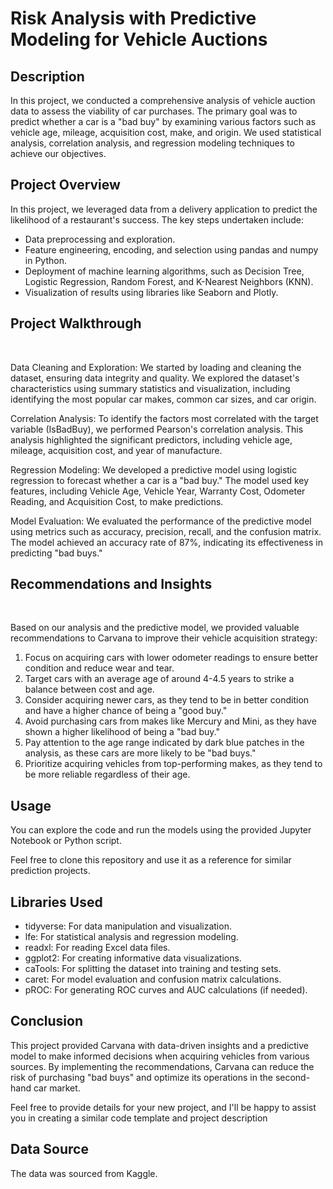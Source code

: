 <h1>Risk Analysis with Predictive Modeling for Vehicle Auctions</h1>

<h2>Description</h2>

In this project, we conducted a comprehensive analysis of vehicle auction data to assess the viability of car purchases. The primary goal was to predict whether a car is a "bad buy" by examining various factors such as vehicle age, mileage, acquisition cost, make, and origin. We used statistical analysis, correlation analysis, and regression modeling techniques to achieve our objectives.

<h2>Project Overview</h2>

In this project, we leveraged data from a delivery application to predict the likelihood of a restaurant's success. The key steps undertaken include:

- Data preprocessing and exploration.
- Feature engineering, encoding, and selection using pandas and numpy in Python.
- Deployment of machine learning algorithms, such as Decision Tree, Logistic Regression, Random Forest, and K-Nearest Neighbors (KNN).
- Visualization of results using libraries like Seaborn and Plotly.

<h2>Project Walkthrough</h2>
 <br />

Data Cleaning and Exploration: We started by loading and cleaning the dataset, ensuring data integrity and quality. We explored the dataset's characteristics using summary statistics and visualization, including identifying the most popular car makes, common car sizes, and car origin.

Correlation Analysis: To identify the factors most correlated with the target variable (IsBadBuy), we performed Pearson's correlation analysis. This analysis highlighted the significant predictors, including vehicle age, mileage, acquisition cost, and year of manufacture.

Regression Modeling: We developed a predictive model using logistic regression to forecast whether a car is a "bad buy." The model used key features, including Vehicle Age, Vehicle Year, Warranty Cost, Odometer Reading, and Acquisition Cost, to make predictions.

Model Evaluation: We evaluated the performance of the predictive model using metrics such as accuracy, precision, recall, and the confusion matrix. The model achieved an accuracy rate of 87%, indicating its effectiveness in predicting "bad buys."

<h2>Recommendations and Insights</h2>
 <br />

Based on our analysis and the predictive model, we provided valuable recommendations to Carvana to improve their vehicle acquisition strategy:

1. Focus on acquiring cars with lower odometer readings to ensure better condition and reduce wear and tear.
2. Target cars with an average age of around 4-4.5 years to strike a balance between cost and age.
3. Consider acquiring newer cars, as they tend to be in better condition and have a higher chance of being a "good buy."
4. Avoid purchasing cars from makes like Mercury and Mini, as they have shown a higher likelihood of being a "bad buy."
5. Pay attention to the age range indicated by dark blue patches in the analysis, as these cars are more likely to be "bad buys."
6. Prioritize acquiring vehicles from top-performing makes, as they tend to be more reliable regardless of their age.


<h2>Usage</h2>

You can explore the code and run the models using the provided Jupyter Notebook or Python script.

Feel free to clone this repository and use it as a reference for similar prediction projects.

<h2>Libraries Used</h2>

- tidyverse: For data manipulation and visualization.
- lfe: For statistical analysis and regression modeling.
- readxl: For reading Excel data files.
- ggplot2: For creating informative data visualizations.
- caTools: For splitting the dataset into training and testing sets.
- caret: For model evaluation and confusion matrix calculations.
- pROC: For generating ROC curves and AUC calculations (if needed).

<h2>Conclusion</h2>

This project provided Carvana with data-driven insights and a predictive model to make informed decisions when acquiring vehicles from various sources. By implementing the recommendations, Carvana can reduce the risk of purchasing "bad buys" and optimize its operations in the second-hand car market.

Feel free to provide details for your new project, and I'll be happy to assist you in creating a similar code template and project description

<h2>Data Source</h2>

The data was sourced from Kaggle.
